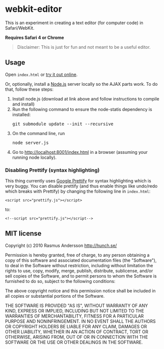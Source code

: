 # webkit-editor

This is an experiment in creating a text editor (for computer code) in Safari/WebKit.

**Requires Safari 4 or Chrome**

> Disclaimer: This is just for fun and not meant to be a useful editor.

## Usage

Open `index.html` or <a href="http://hunch.se/webkit-editor/">try it out online</a>.

Or, optionally, install a <a href="http://nodejs.org/">Node.js</a> server locally so the AJAX parts work.  To do that, follow these steps:
1. Install node.js (download at link above and follow instructions to compile and install)
2. Run the following command to ensure the node-statis dependency is installed: <pre>git submodule update --init --recursive</pre>
3. On the command line, run <pre>node server.js</pre>
4. Go to <a href src="http://localhost:8001/index.html">http://localhost:8001/index.html</a> in a browser (assuming your running node locally).

### Disabling Prettify (syntax highlighting)

This thing currently uses [Google Prettify](http://code.google.com/p/google-code-prettify/) for syntax highlighting which is very buggy. You can disable prettify (and thus enable things like undo/redo which breaks with Prettify) by changing the following line in `index.html`:

    <script src="prettify.js"></script>

to:

    <!--script src="prettify.js"></script-->

## MIT license

Copyright (c) 2010 Rasmus Andersson <http://hunch.se/>

Permission is hereby granted, free of charge, to any person obtaining a copy
of this software and associated documentation files (the "Software"), to deal
in the Software without restriction, including without limitation the rights
to use, copy, modify, merge, publish, distribute, sublicense, and/or sell
copies of the Software, and to permit persons to whom the Software is
furnished to do so, subject to the following conditions:

The above copyright notice and this permission notice shall be included in
all copies or substantial portions of the Software.

THE SOFTWARE IS PROVIDED "AS IS", WITHOUT WARRANTY OF ANY KIND, EXPRESS OR
IMPLIED, INCLUDING BUT NOT LIMITED TO THE WARRANTIES OF MERCHANTABILITY,
FITNESS FOR A PARTICULAR PURPOSE AND NONINFRINGEMENT. IN NO EVENT SHALL THE
AUTHORS OR COPYRIGHT HOLDERS BE LIABLE FOR ANY CLAIM, DAMAGES OR OTHER
LIABILITY, WHETHER IN AN ACTION OF CONTRACT, TORT OR OTHERWISE, ARISING FROM,
OUT OF OR IN CONNECTION WITH THE SOFTWARE OR THE USE OR OTHER DEALINGS IN
THE SOFTWARE.
